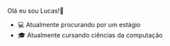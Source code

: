 Olá eu sou Lucas!👋
- 💻 Atualmente procurando por um estágio
- 🎓 Atualmente cursando ciências da computação  
